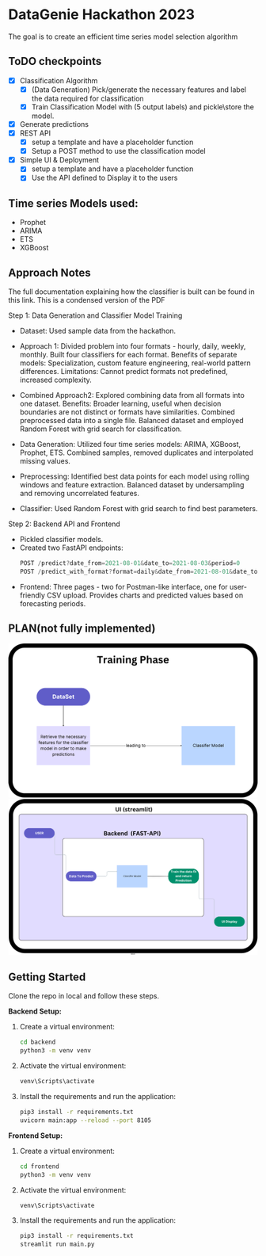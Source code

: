 
# DataGenie Hackathon 2023

The goal is to create an efficient time series model selection algorithm

## ToDO checkpoints

- [X] Classification Algorithm
    - [X] (Data Generation) Pick/generate the necessary features and label the data required for classification
    - [X] Train Classification Model with (5 output labels) and pickle\store the model.
- [X] Generate predictions  
- [X] REST API
    - [X] setup a template and have a placeholder function 
    - [X] Setup a POST method to use the classification model 
- [X] Simple UI & Deployment
    - [X] setup a template and have a placeholder function 
    - [X] Use the API defined to Display it to the users

## Time series Models used:

- Prophet
- ARIMA
- ETS
- XGBoost

## Approach Notes

The full documentation explaining how the classifier is built can be found in this link. 
This is a condensed version of the PDF

Step 1: Data Generation and Classifier Model Training

- Dataset: Used sample data from the hackathon.

- Approach 1: Divided problem into four formats - hourly, daily, weekly, monthly.
    Built four classifiers for each format.
    Benefits of separate models: Specialization, custom feature engineering, real-world pattern differences.
    Limitations: Cannot predict formats not predefined, increased complexity.

- Combined Approach2:
    Explored combining data from all formats into one dataset.
    Benefits: Broader learning, useful when decision boundaries are not distinct or formats have similarities.
    Combined preprocessed data into a single file.
    Balanced dataset and employed Random Forest with grid search for classification.
    
- Data Generation:
    Utilized four time series models: ARIMA, XGBoost, Prophet, ETS.
    Combined samples, removed duplicates and interpolated missing values.
- Preprocessing:
    Identified best data points for each model using rolling windows and feature extraction.
    Balanced dataset by undersampling and removing uncorrelated features.
- Classifier:
    Used Random Forest with grid search to find best parameters.

Step 2: Backend API and Frontend

- Pickled classifier models.
- Created two FastAPI endpoints:
    ```javascript
    POST /predict?date_from=2021-08-01&date_to=2021-08-03&period=0
    POST /predict_with_format?format=daily&date_from=2021-08-01&date_to=2021-08-03&period=0
    ```
- Frontend:
    Three pages - two for Postman-like interface, one for user-friendly CSV upload.
    Provides charts and predicted values based on forecasting periods.

## PLAN(not fully implemented)

![plot](Photos/simplified-overview.png)
![plot](Photos/overall.png)

## Getting Started

Clone the repo in local and follow these steps.

**Backend Setup:**

1. Create a virtual environment:
   ```sh
   cd backend
   python3 -m venv venv
   ```

2. Activate the virtual environment:
   ```sh
   venv\Scripts\activate
   ```

3. Install the requirements and run the application:
   ```sh
   pip3 install -r requirements.txt
   uvicorn main:app --reload --port 8105
   ```

**Frontend Setup:**

1. Create a virtual environment:
   ```sh
   cd frontend
   python3 -m venv venv
   ```

2. Activate the virtual environment:
   ```sh
   venv\Scripts\activate
   ```

3. Install the requirements and run the application:
   ```sh
   pip3 install -r requirements.txt
   streamlit run main.py
   ```
